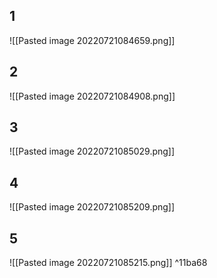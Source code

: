 ## 1
![[Pasted image 20220721084659.png]]
## 2
![[Pasted image 20220721084908.png]]
## 3
![[Pasted image 20220721085029.png]]
## 4
![[Pasted image 20220721085209.png]]
## 5
![[Pasted image 20220721085215.png]] ^11ba68